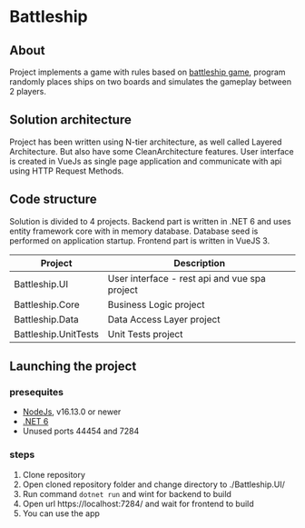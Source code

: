 # Battleship

## About

Project implements a game with rules based on [battleship game](https://en.wikipedia.org/wiki/Battleship_(game)), program randomly places ships on two boards and simulates the gameplay between 2 players.

## Solution architecture

Project has been written using N-tier architecture, as well called Layered Architecture. But also have some CleanArchitecture features. User interface is created in VueJs as single page application and communicate with api using HTTP Request Methods.

## Code structure

Solution is divided to 4 projects. Backend part is written in .NET 6 and uses entity framework core with in memory database. Database seed is performed on application startup. Frontend part is written in VueJS 3.

| Project                  | Description |
|--------------------------| ----------- |
| Battleship.UI  | User interface - rest api and vue spa project |
| Battleship.Core  | Business Logic project |
| Battleship.Data   | Data Access Layer project |
| Battleship.UnitTests | Unit Tests project |

## Launching the project

### presequites
- [NodeJs](https://nodejs.org/en/ "NodeJs"), v16.13.0 or newer
- [.NET 6](https://dotnet.microsoft.com/en-us/download")
- Unused ports 44454 and 7284

### steps
1. Clone repository
2. Open cloned repository folder and change directory to ./Battleship.UI/
3. Run command `dotnet run` and wint for backend to build
4. Open url https://localhost:7284/ and wait for frontend to build
5. You can use the app
